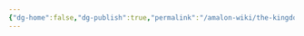 ```yaml
---
{"dg-home":false,"dg-publish":true,"permalink":"/amalon-wiki/the-kingdoms/r-oth-vilgmeri/3-economy/","dgPassFrontmatter":true,"noteIcon":""}
---
```


